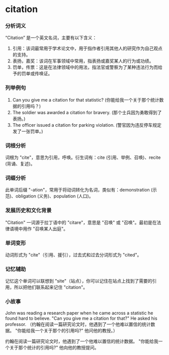 # citation

### 分析词义

  

“Citation” 是一个英文名词，主要有以下含义：

  

1.  引用：该词最常用于学术论文中，用于指作者引用其他人的研究作为自己观点的支持。
2.  表扬，嘉奖：该词在军事领域中常用，指表扬或嘉奖某人的行为或功绩。
3.  罚单，传票：这是在法律领域中的用法，指法官或警察为了某种违法行为而给予的罚单或传唤证。

  

### 列举例句

  

1.  Can you give me a citation for that statistic? (你能给我一个关于那个统计数据的引用吗？)
2.  The soldier was awarded a citation for bravery. (那个士兵因为勇敢得到了表扬。)
3.  The officer issued a citation for parking violation. (警官因为违反停车规定发了一张罚单。)

  

### 词根分析

  

词根为 "cite"，意思为引用，呼唤。衍生词有：cite (引用、举例、召唤)、recite (背诵、复述)。

  

### 词缀分析

  

此单词后缀 "-ation"，常用于将动词转化为名词，类似有：demonstration (示范)、obligation (义务)、population (人口)。

  

### 发展历史和文化背景

  

"Citation" 一词源于拉丁语中的 "citare"，意思是 "召唤" 或 "召唤"。最初是在法律语境中用作 "召唤某人出庭"。

  

### 单词变形

  

动词形式为 "cite"（引用、援引），过去式和过去分词形式为 "cited"。

  

### 记忆辅助

  

记忆这个单词可以联想到 "site"（站点），你可以记住在站点上找到了需要的引用，所以把他们联系起来记住 "citation"。

  

### 小故事

  

John was reading a research paper when he came across a statistic he found hard to believe. "Can you give me a citation for that?" He asked his professor. （约翰在阅读一篇研究论文时，他遇到了一个他难以置信的统计数据。 "你能给我一个关于那个的引用吗?" 他问他的教授。）

  

约翰在阅读一篇研究论文时，他遇到了一个他难以置信的统计数据。 "你能给我一个关于那个统计的引用吗?" 他向他的教授提问。

